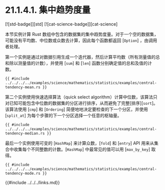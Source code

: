# 21.1.4.1. 集中趋势度量

[![std-badge]][std] [![cat-science-badge]][cat-science]

本节实例计算 Rust 数组中包含的数据集的集中趋势度量。对于一个空的数据集，可能没有平均数、中位数或众数去计算，因此每个函数都返回 [`Option`] ，由调用者处理。

第一个实例是通过对数据引用生成一个迭代器，然后计算平均数（所有测量值的总和除以测量值的计数），并使用 [`sum`] 和 [`len`] 函数分别确定值的总和及值的计数。

```rust,edition2018
{{ #include ../../../../examples/science/mathematics/statistics/examples/central-tendency-mean.rs }}
```

第二个实例使用快速选择算法（quick select algorithm）计算中位数，该算法只对已知可能包含中位数的数据集的分区进行排序，从而避免了完整[排序][`sort`]。该算法使用 [`cmp`] 和 [`Ordering`] 简便地地决定要检查的下一个分区，并使用 [`split_at`] 为每个步骤的下一个分区选择一个任意的枢轴量。

```rust,edition2018
{{ #include ../../../../examples/science/mathematics/statistics/examples/central-tendency-median.rs }}
```

最后一个实例使用可变的 [`HashMap`] 来计算众数，[`fold`] 和 [`entry`] API 用来从集合中收集每个不同整数的计数。[`HashMap`] 中最常见的值可以用 [`max_by_key`] 取得。

```rust,edition2018
{{ #include ../../../../examples/science/mathematics/statistics/examples/central-tendency-mode.rs }}
```

[Option]: https://doc.rust-lang.org/std/option/enum.Option.html
[sum]: https://doc.rust-lang.org/std/iter/trait.Iterator.html#method.sum
[len]: https://doc.rust-lang.org/std/primitive.slice.html#method.len
[sort]: https://doc.rust-lang.org/std/primitive.slice.html#method.sort
[cmp]: https://doc.rust-lang.org/beta/std/cmp/trait.Ord.html#tymethod.cmp
[Ordering]: https://doc.rust-lang.org/beta/std/cmp/enum.Ordering.html
[split_at]: https://doc.rust-lang.org/std/primitive.slice.html#method.split_at
[HashMap]: https://doc.rust-lang.org/std/collections/struct.HashMap.html
[fold]: https://doc.rust-lang.org/std/iter/trait.Iterator.html#method.fold
[entry]: https://doc.rust-lang.org/std/collections/hash_map/enum.Entry.html
[max_by_key]: https://doc.rust-lang.org/std/iter/trait.Iterator.html#method.max_by_key

{{#include ../../../links.md}}
